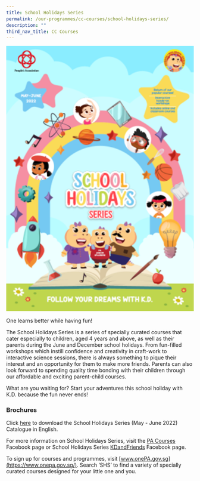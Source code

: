 ```yaml
---
title: School Holidays Series
permalink: /our-programmes/cc-courses/school-holidays-series/
description: ""
third_nav_title: CC Courses
---
```

<img style="width:600px" align= "centre" src="/images/Programmes/CC%20Courses/School%20Holidays%20Series%20MayJun%202022%20Cover%20(1).png">

One learns better while having fun!

The School Holidays Series is a series of specially curated courses that cater especially to children, aged 4 years and above, as well as their parents during the June and December school holidays. From fun-filled workshops which instill confidence and creativity in craft-work to interactive science sessions, there is always something to pique their interest and an opportunity for them to make more friends. Parents can also look forward to spending quality time bonding with their children through our affordable and exciting parent-child courses.

What are you waiting for? Start your adventures this school holiday with K.D. because the fun never ends! 

### Brochures

Click [here](/files/Our%20Programmes/CC%20Courses/SHS%20E-brochure_May%20June%202022.pdf) to download the School Holidays Series (May - June 2022) Catalogue in English.

For more information on School Holidays Series, visit the [PA Courses](https://www.facebook.com/pacourses) Facebook page or School Holidays Series [KDandFriends](https://www.facebook.com/kdandfriends) Facebook page.

To sign up for courses and programmes, visit [www.onePA.gov.sg](https://www.onepa.gov.sg/). Search ‘SHS’ to find a variety of specially curated courses designed for your little one and you.
